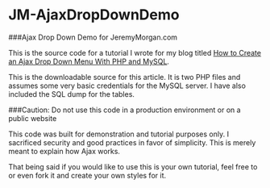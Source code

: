 JM-AjaxDropDownDemo
===================

###Ajax Drop Down Demo for JeremyMorgan.com

This is the source code for a tutorial I wrote for my blog titled [How to Create an Ajax Drop Down Menu With PHP and MySQL](http://www.jeremymorgan.com/tutorials/php-tutorials/how-to-create-an-ajax-drop-down-menu-with-php-and-mysql/).

This is the downloadable source for this article. It is two PHP files and assumes some very basic credentials for the MySQL server. I have also included the SQL dump for the tables. 

###Caution: Do not use this code in a production environment or on a public website

This code was built for demonstration and tutorial purposes only. I sacrificed security and good practices in favor of simplicity. This is merely meant to explain how Ajax works. 

That being said if you would like to use this is your own tutorial, feel free to or even fork it and create your own styles for it. 

